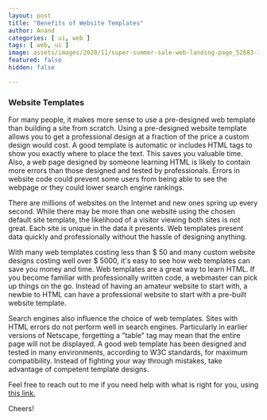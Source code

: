 ```yaml
---
layout: post
title: "Benefits of Website Templates"
author: Anand
categories: [ ui, web ]
tags: [ web, ui ]
image: assets/images/2020/11/super-summer-sale-web-landing-page_52683-17356.jpg
featured: false
hidden: false

---
```




### Website Templates

For many people, it makes more sense to use a pre-designed web template than building a site from scratch.  Using a pre-designed website template allows you to get a professional design at a fraction of the price a custom design would cost. A good template is automatic or includes HTML tags to show you exactly where to place the text.  This saves you valuable time. Also, a web page designed by someone learning HTML is likely to contain more errors than those designed and tested by professionals. Errors in website code could prevent some users from being able to see the webpage or they could lower search engine rankings.

There are millions of websites on the Internet and new ones spring up every second.  While there may be more than one website using the chosen default site template, the likelihood of a visitor viewing both sites is not great.  Each site is unique in the data it presents. Web templates present data quickly and professionally without the hassle of designing anything. 

With many web templates costing less than $ 50 and many custom website designs costing well over $ 5000, it's easy to see how web templates can save you money and time.  Web templates are a great way to learn HTML. If you become familiar with professionally written code, a webmaster can pick up things on the go.  Instead of having an amateur website to start with, a newbie to HTML can have a professional website to start with a pre-built website template.

Search engines also influence the choice of web templates. Sites with HTML errors do not perform well in search engines. Particularly in earlier versions of Netscape, forgetting a "table" tag may mean that the entire page will not be displayed. A good web template has been designed and tested in many environments, according to W3C standards, for maximum compatibility. Instead of fighting your way through mistakes, take advantage of competent template designs. 






Feel free to reach out to me if you need help with what is right for you, using <a href="https://www.calendly.com/ahyconsulting/book" target="\_blank">this link.</a>

Cheers!





